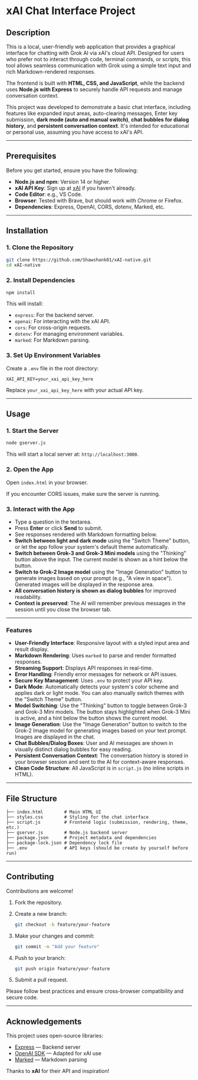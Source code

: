 # xAI Chat Interface Project

## Description

This is a local, user-friendly web application that provides a graphical interface for chatting with Grok AI via xAI's cloud API. Designed for users who prefer not to interact through code, terminal commands, or scripts, this tool allows seamless communication with Grok using a simple text input and rich Markdown-rendered responses.

The frontend is built with **HTML, CSS, and JavaScript**, while the backend uses **Node.js with Express** to securely handle API requests and manage conversation context.

This project was developed to demonstrate a basic chat interface, including features like expanded input areas, auto-clearing messages, Enter key submission, **dark mode (auto and manual switch)**, **chat bubbles for dialog history**, and **persistent conversation context**. It's intended for educational or personal use, assuming you have access to xAI's API.

---

## Prerequisites

Before you get started, ensure you have the following:

- **Node.js and npm**: Version 14 or higher.
- **xAI API Key**: Sign up at [xAI](https://x.ai) if you haven't already.
- **Code Editor**: e.g., VS Code.
- **Browser**: Tested with Brave, but should work with Chrome or Firefox.
- **Dependencies**: Express, OpenAI, CORS, dotenv, Marked, etc.

---

## Installation

### 1. Clone the Repository

```bash
git clone https://github.com/Shawshank01/xAI-native.git
cd xAI-native
```

### 2. Install Dependencies

```bash
npm install
```

This will install:

- `express`: For the backend server.
- `openai`: For interacting with the xAI API.
- `cors`: For cross-origin requests.
- `dotenv`: For managing environment variables.
- `marked`: For Markdown parsing.

### 3. Set Up Environment Variables

Create a `.env` file in the root directory:

```env
XAI_API_KEY=your_xai_api_key_here
```

Replace `your_xai_api_key_here` with your actual API key.

---

## Usage

### 1. Start the Server

```bash
node gserver.js
```

This will start a local server at: `http://localhost:3000`.

### 2. Open the App

Open `index.html` in your browser.

If you encounter CORS issues, make sure the server is running.

### 3. Interact with the App

   - Type a question in the textarea.
   - Press **Enter** or click **Send** to submit.
   - See responses rendered with Markdown formatting below.
   - **Switch between light and dark mode** using the "Switch Theme" button, or let the app follow your system's default theme automatically.
   - **Switch between Grok-3 and Grok-3 Mini models** using the "Thinking" button above the input. The current model is shown as a hint below the button.
   - **Switch to Grok-2 Image model** using the "Image Generation" button to generate images based on your prompt (e.g., "A view in space"). Generated images will be displayed in the response area.
   - **All conversation history is shown as dialog bubbles** for improved readability.
   - **Context is preserved**: The AI will remember previous messages in the session until you close the browser tab.

---

### Features

   - **User-Friendly Interface**: Responsive layout with a styled input area and result display.
   - **Markdown Rendering**: Uses `marked` to parse and render formatted responses.
   - **Streaming Support**: Displays API responses in real-time.
   - **Error Handling**: Friendly error messages for network or API issues.
   - **Secure Key Management**: Uses `.env` to protect your API key.
   - **Dark Mode**: Automatically detects your system's color scheme and applies dark or light mode. You can also manually switch themes with the "Switch Theme" button.
   - **Model Switching**: Use the "Thinking" button to toggle between Grok-3 and Grok-3 Mini models. The button stays highlighted when Grok-3 Mini is active, and a hint below the button shows the current model.
   - **Image Generation**: Use the "Image Generation" button to switch to the Grok-2 Image model for generating images based on your text prompt. Images are displayed in the chat.
   - **Chat Bubbles/Dialog Boxes**: User and AI messages are shown in visually distinct dialog bubbles for easy reading.
   - **Persistent Conversation Context**: The conversation history is stored in your browser session and sent to the AI for context-aware responses.
   - **Clean Code Structure**: All JavaScript is in `script.js` (no inline scripts in HTML).

---

## File Structure

```
├── index.html        # Main HTML UI
├── styles.css        # Styling for the chat interface
├── script.js         # Frontend logic (submission, rendering, theme, etc.)
├── gserver.js        # Node.js backend server
├── package.json      # Project metadata and dependencies
├── package-lock.json # Dependency lock file
├── .env              # API keys (should be create by yourself before run)
```

---

## Contributing

Contributions are welcome!

1. Fork the repository.
2. Create a new branch:

   ```bash
   git checkout -b feature/your-feature
   ```

3. Make your changes and commit:

   ```bash
   git commit -m "Add your feature"
   ```

4. Push to your branch:

   ```bash
   git push origin feature/your-feature
   ```

5. Submit a pull request.

Please follow best practices and ensure cross-browser compatibility and secure code.

---

## Acknowledgements

This project uses open-source libraries:

- [Express](https://expressjs.com/) — Backend server
- [OpenAI SDK](https://www.npmjs.com/package/openai) — Adapted for xAI use
- [Marked](https://github.com/markedjs/marked) — Markdown parsing

Thanks to **xAI** for their API and inspiration!